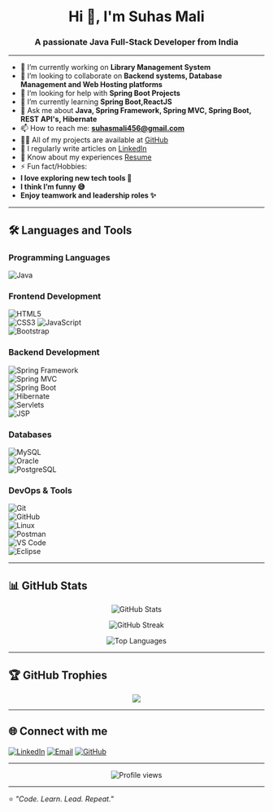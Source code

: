 <h1 align="center">Hi 👋, I'm Suhas Mali</h1>
<h3 align="center">A passionate Java Full-Stack Developer from India</h3>

---

- 🔭 I’m currently working on **Library Management System**  
- 👯 I’m looking to collaborate on **Backend systems, Database Management and Web Hosting platforms**  
- 🤝 I’m looking for help with **Spring Boot Projects**  
- 🌱 I’m currently learning **Spring Boot,ReactJS**  
- 💬 Ask me about **Java, Spring Framework, Spring MVC, Spring Boot, REST API's, Hibernate**  
- 📫 How to reach me: **suhasmali456@gmail.com**  
- 👨‍💻 All of my projects are available at [GitHub](https://github.com/SuhasMali12)  
- 📝 I regularly write articles on [LinkedIn](https://www.linkedin.com/in/suhas-mali-882b29235/)  
- 📄 Know about my experiences [Resume](https://drive.google.com/file/d/1StNdE83PVIK4wJNgWt7SYkirEdM69_Ej/view?usp=drive_link)  
- ⚡ Fun fact/Hobbies:
- **I love exploring new tech tools 🚀**
- **I think I’m funny 😅**
- **Enjoy teamwork and leadership roles ✨**

---

## 🛠️ Languages and Tools  

### Programming Languages  
![Java](https://img.shields.io/badge/Java-ED8B00?style=for-the-badge&logo=openjdk&logoColor=white)  

### Frontend Development  
![HTML5](https://img.shields.io/badge/HTML5-E34F26?style=for-the-badge&logo=html5&logoColor=white)  
![CSS3](https://img.shields.io/badge/CSS3-1572B6?style=for-the-badge&logo=css3&logoColor=white) 
![JavaScript](https://img.shields.io/badge/JavaScript-F7DF1E?style=for-the-badge&logo=javascript&logoColor=black)  
![Bootstrap](https://img.shields.io/badge/Bootstrap-563D7C?style=for-the-badge&logo=bootstrap&logoColor=white)  

### Backend Development  
![Spring Framework](https://img.shields.io/badge/Spring_Framework-6DB33F?style=for-the-badge&logo=spring&logoColor=white)  
![Spring MVC](https://img.shields.io/badge/Spring_MVC-6DB33F?style=for-the-badge&logo=spring&logoColor=white)  
![Spring Boot](https://img.shields.io/badge/Spring_Boot-6DB33F?style=for-the-badge&logo=springboot&logoColor=white)  
![Hibernate](https://img.shields.io/badge/Hibernate-59666C?style=for-the-badge&logo=hibernate&logoColor=white)  
![Servlets](https://img.shields.io/badge/Servlets-007396?style=for-the-badge&logo=java&logoColor=white)  
![JSP](https://img.shields.io/badge/JSP-007396?style=for-the-badge&logo=java&logoColor=white) 

### Databases  
![MySQL](https://img.shields.io/badge/MySQL-005C84?style=for-the-badge&logo=mysql&logoColor=white)  
![Oracle](https://img.shields.io/badge/Oracle-F80000?style=for-the-badge&logo=oracle&logoColor=white)  
![PostgreSQL](https://img.shields.io/badge/PostgreSQL-316192?style=for-the-badge&logo=postgresql&logoColor=white) 

### DevOps & Tools  
![Git](https://img.shields.io/badge/Git-F05032?style=for-the-badge&logo=git&logoColor=white)  
![GitHub](https://img.shields.io/badge/GitHub-181717?style=for-the-badge&logo=github&logoColor=white)  
![Linux](https://img.shields.io/badge/Linux-FCC624?style=for-the-badge&logo=linux&logoColor=black)  
![Postman](https://img.shields.io/badge/Postman-FF6C37?style=for-the-badge&logo=postman&logoColor=white)  
![VS Code](https://img.shields.io/badge/VS%20Code-007ACC?style=for-the-badge&logo=visual-studio-code&logoColor=white)  
![Eclipse](https://img.shields.io/badge/Eclipse-2C2255?style=for-the-badge&logo=eclipse&logoColor=white)  

---

## 📊 GitHub Stats  

<p align="center">
  <img src="https://github-readme-stats.vercel.app/api?username=SuhasMali12&show_icons=true&theme=tokyonight" alt="GitHub Stats" />
</p>

<p align="center">
  <img src="https://github-readme-streak-stats.herokuapp.com/?user=SuhasMali12&theme=tokyonight" alt="GitHub Streak" />
</p>

<p align="center">
  <img src="https://github-readme-stats.vercel.app/api/top-langs/?username=SuhasMali12&layout=compact&theme=tokyonight" alt="Top Languages" />
</p>

---

## 🏆 GitHub Trophies  
<p align="center"> 
  <img src="https://github-profile-trophy.vercel.app/?username=SuhasMali12&theme=tokyonight&no-frame=true&margin-w=5&margin-h=5"/>
</p>

---

## 🌐 Connect with me  

<p align="left">
<a href="https://linkedin.com/in/suhas-mali-882b29235/" target="blank"><img align="center" src="https://img.shields.io/badge/LinkedIn-0A66C2?style=for-the-badge&logo=linkedin&logoColor=white" alt="LinkedIn"/></a>
<a href="mailto:suhasmali456@gmail.com"><img align="center" src="https://img.shields.io/badge/Gmail-D14836?style=for-the-badge&logo=gmail&logoColor=white" alt="Email"/></a>
<a href="https://github.com/SuhasMali12" target="blank"><img align="center" src="https://img.shields.io/badge/GitHub-181717?style=for-the-badge&logo=github&logoColor=white" alt="GitHub"/></a>
</p>

---

<p align="center"> 
  <img src="https://komarev.com/ghpvc/?username=SuhasMali12&label=Profile%20views&color=0e75b6&style=flat" alt="Profile views" /> 
</p>

---
⭐️ *"Code. Learn. Lead. Repeat."*   
